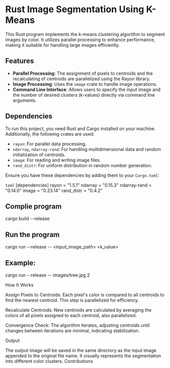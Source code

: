 # Rust Image Segmentation Using K-Means

This Rust program implements the k-means clustering algorithm to segment images by color. It utilizes parallel processing to enhance performance, making it suitable for handling large images efficiently.

## Features

- **Parallel Processing**: The assignment of pixels to centroids and the recalculating of centroids are parallelized using the Rayon library.
- **Image Processing**: Uses the `image` crate to handle image operations.
- **Command Line Interface**: Allows users to specify the input image and the number of desired clusters (k-values) directly via command line arguments.

## Dependencies

To run this project, you need Rust and Cargo installed on your machine. Additionally, the following crates are used:

- `rayon`: For parallel data processing.
- `ndarray`, `ndarray-rand`: For handling multidimensional data and random initialization of centroids.
- `image`: For reading and writing image files.
- `rand_distr`: For uniform distribution in random number generation.

Ensure you have these dependencies by adding them to your `Cargo.toml`:

```toml```
[dependencies]
rayon = "1.5.1"
ndarray = "0.15.3"
ndarray-rand = "0.14.0"
image = "0.23.14"
rand_distr = "0.4.2"


## Complie program
cargo build --release

## Run the program
cargo run --release -- <input_image_path> <k_value>

## Example:
cargo run --release -- images/tree.jpg 2

How It Works

Assign Pixels to Centroids: Each pixel's color is compared to all centroids to find the nearest centroid. This step is parallelized for efficiency.
    
Recalculate Centroids: New centroids are calculated by averaging the colors of all pixels assigned to each centroid, also parallelized.

Convergence Check: The algorithm iterates, adjusting centroids until changes between iterations are minimal, indicating stabilization.

Output

The output image will be saved in the same directory as the input image appended to the original file name. It visually represents the segmentation into different color clusters.
Contributions

